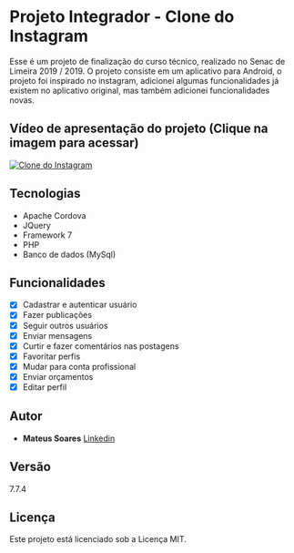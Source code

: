# Projeto Integrador - Clone do Instagram

Esse é um projeto de finalização do curso técnico, realizado no Senac de Limeira 2019 / 2019. O projeto consiste em um aplicativo para Android, o projeto foi inspirado no instagram, adicionei algumas funcionalidades já existem no aplicativo original, mas também adicionei funcionalidades novas.

## Vídeo de apresentação do projeto (Clique na imagem para acessar)

[![Clone do Instagram](https://img.youtube.com/vi/YEJEI6o2FYk/0.jpg)](https://www.youtube.com/watch?v=YEJEI6o2FYk)

## Tecnologias

* Apache Cordova
* JQuery
* Framework 7
* PHP
* Banco de dados (MySql)

## Funcionalidades
* [x] Cadastrar e autenticar usuário
* [x] Fazer publicações
* [x] Seguir outros usuários
* [x] Enviar mensagens
* [x] Curtir e fazer comentários nas postagens
* [x] Favoritar perfis
* [x] Mudar para conta profissional
* [x] Enviar orçamentos
* [x] Editar perfil

## Autor

* **Mateus Soares** [Linkedin](https://www.linkedin.com/in/mateus-soares-santos/)

## Versão

7.7.4

## Licença

Este projeto está licenciado sob a Licença MIT.
